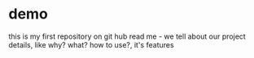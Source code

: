 # demo
this is my first repository on git hub
read me - we tell about our project details, like why? what? how to use?, it's features
